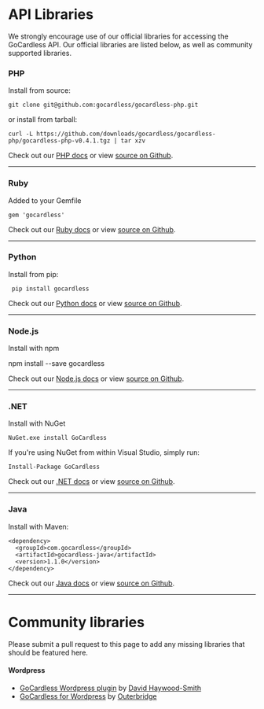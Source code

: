# API Libraries

We strongly encourage use of our official libraries for accessing the GoCardless API. Our official libraries are listed below, as well as community supported libraries.

### PHP

Install from source:

	git clone git@github.com:gocardless/gocardless-php.git
	
or install from tarball:

	curl -L https://github.com/downloads/gocardless/gocardless-php/gocardless-php-v0.4.1.tgz | tar xzv
	
Check out our [PHP docs]() or view [source on Github]().

---

### Ruby

Added to your Gemfile

	gem 'gocardless'
	
Check out our [Ruby docs]() or view [source on Github]().

---

### Python

Install from pip:

	 pip install gocardless
	 
Check out our [Python docs]() or view [source on Github]().

---

### Node.js

Install with npm

  npm install --save gocardless
    
Check out our [Node.js docs]() or view [source on Github](). 

---

### .NET

Install with NuGet

	NuGet.exe install GoCardless
	
If you're using NuGet from within Visual Studio, simply run:

	Install-Package GoCardless
	
Check out our [.NET docs]() or view [source on Github]().	

---

### Java

Install with Maven:

	<dependency>
	  <groupId>com.gocardless</groupId>
	  <artifactId>gocardless-java</artifactId>
	  <version>1.1.0</version>
	</dependency>
	
Check out our [Java docs]() or view [source on Github]().

---

# Community libraries

Please submit a pull request to this page to add any missing libraries that should be featured here.

#### Wordpress
* [GoCardless Wordpress plugin](https://github.com/DHS/wp-gocardless) by [David Haywood-Smith]()
* [GoCardless for Wordpress](http://codecanyon.net/item/gocardless-for-wordpress-plugin/3207246?ref=outerbridge) by [Outerbridge](http://outerbridge.co.uk/2013/03/gocardless-wordpress-plugin/)


